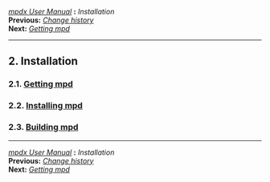 [*mpdx User Manual*](README.md) **:** *Installation*\
**Previous:** [*Change history*](mpd4.md)\
**Next:** [*Getting mpd*](mpd6.md)

------------------------------------------------------------------------

## 2. Installation

### 2.1. [Getting mpd](mpd6.md#6)

### 2.2. [Installing mpd](mpd7.md#7)

### 2.3. [Building mpd](mpd8.md#8)

------------------------------------------------------------------------

[*mpdx User Manual*](README.md) **:** *Installation*\
**Previous:** [*Change history*](mpd4.md)\
**Next:** [*Getting mpd*](mpd6.md)
